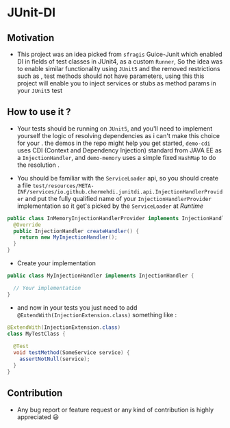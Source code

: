 # JUnit-DI

## Motivation

- This project was an idea picked from `sfragis` Guice-Junit which enabled DI in fields of test classes in JUnit4, as a custom `Runner`, So the idea
was to enable similar functionality using `JUnit5` and the removed restrictions such as , test methods should not have parameters, using this this project 
will enable you to inject services or stubs as method params in your `JUnit5` test

## How to use it ?

- Your tests should be running on `JUnit5`, and you'll need to implement yourself the logic of resolving dependencies as i can't make this
choice for your . the demos in the repo might help you get started, `demo-cdi` uses CDI (Context and Dependency Injection) standard from JAVA EE
as a `InjectionHandler`, and `demo-memory` uses a simple fixed `HashMap` to do the resolution . 

- You should be familiar with the `ServiceLoader` api, so you should create a file `test/resources/META-INF/services/io.github.chermehdi.junitdi.api.InjectionHandlerProvider`
and put the fully qualified name of your `InjectionHandlerProvider` implementation so it get's picked by the `ServiceLoader` at *Runtime*

```java
public class InMemoryInjectionHandlerProvider implements InjectionHandlerProvider {
  @Override
  public InjectionHandler createHandler() {
    return new MyInjectionHandler();
  }
}

``` 

- Create your implementation 

```java
public class MyInjectionHandler implements InjectionHandler {

  // Your implementation 
}

```

- and now in your tests you just need to add `@ExtendWith(InjectionExtension.class)` something like :

```java
@ExtendWith(InjectionExtension.class)
class MyTestClass {
  
  @Test
  void testMethod(SomeService service) {
    assertNotNull(service);
  }
}
``` 

## Contribution

- Any bug report or feature request or any kind of contribution is highly appreciated 😃   
